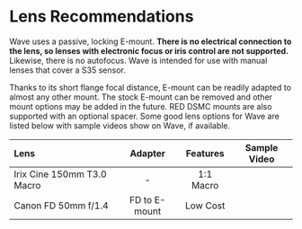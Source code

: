 # Lens Recommendations

Wave uses a passive, locking E-mount. **There is no electrical connection to the lens, so lenses with electronic focus or iris control are not supported.** Likewise, there is no autofocus. Wave is intended for use with manual lenses that cover a S35 sensor.

Thanks to its short flange focal distance, E-mount can be readily adapted to almost any other mount. The stock E-mount can be removed and other mount options may be added in the future. RED DSMC mounts are also supported with an optional spacer. Some good lens options for Wave are listed below with sample videos show on Wave, if available.

| Lens | Adapter | Features | Sample Video |
| :--- | :---: | :---: | :---: |
| Irix Cine 150mm T3.0 Macro | - | 1:1 Macro |  |
| Canon FD 50mm f/1.4 | FD to E-mount | Low Cost |  |



